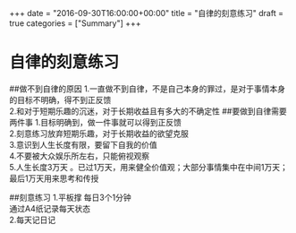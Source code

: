 +++
date = "2016-09-30T16:00:00+00:00"
title = "自律的刻意练习"
draft = true
categories = ["Summary"]
+++
# 自律的刻意练习
##做不到自律的原因
1.一直做不到自律，不是自己本身的罪过，是对于事情本身的目标不明确，得不到正反馈  
2.和对于短期乐趣的沉迷，对于长期收益且有多大的不确定性
##要做到自律需要两件事
1.目标明确到，做一件事就可以得到正反馈   
2.刻意练习放弃短期乐趣，对于长期收益的欲望克服   
3.意识到人生长度有限，要留下自我的价值   
4.不要被大众娱乐所左右，只能俯视观察   
5.人生长度3万天 。已过1万天，用来健全价值观；大部分事情集中在中间1万天；最后1万天用来思考和传授 

##刻意练习
1.平板撑  每日3个1分钟  
通过A4纸记录每天状态  
2.每天记日记
